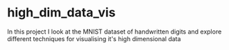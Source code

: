 # high_dim_data_vis
In this project I look at the MNIST dataset of handwritten digits and explore different techniques for visualising it's high dimensional data
